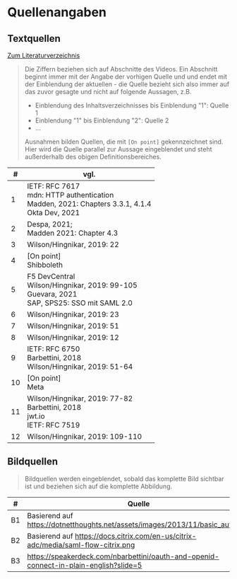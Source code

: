 # Quellenangaben

## Textquellen

[Zum Literaturverzeichnis](literaturverzeichnis.md)

> Die Ziffern beziehen sich auf Abschnitte des Videos. Ein Abschnitt beginnt immer mit der Angabe der vorhigen Quelle und und endet mit der Einblendung der aktuellen - die Quelle bezieht sich also immer auf das zuvor gesagte und nicht auf folgende Aussagen, z.B.
>
> - Einblendung des Inhaltsverzeichnisses bis Einblendung "1": Quelle 1
> - Einblendung "1" bis Einblendung "2": Quelle 2
> - …
>
> Ausnahmen bilden Quellen, die mit `[On point]` gekennzeichnet sind. Hier wird die Quelle parallel zur Aussage eingeblendet und steht außerderhalb des obigen Definitionsbereiches.

| #    | vgl.                                                         |
| ---- | ------------------------------------------------------------ |
| 1    | IETF: RFC 7617<br />mdn: HTTP authentication<br />Madden, 2021: Chapters 3.3.1, 4.1.4<br />Okta Dev, 2021 |
| 2    | Despa, 2021; <br />Madden 2021: Chapter 4.3                  |
| 3    | Wilson/Hingnikar, 2019: 22                                   |
| 4    | [On point]<br />Shibboleth                                   |
| 5    | F5 DevCentral<br />Wilson/Hingnikar, 2019: 99-105<br />Guevara, 2021<br />SAP, SPS25: SSO mit SAML 2.0 |
| 6    | Wilson/Hingnikar, 2019: 23                                   |
| 7    | Wilson/Hingnikar, 2019: 51                                   |
| 8    | Wilson/Hingnikar, 2019: 12                                   |
| 9    | IETF: RFC 6750<br />Barbettini, 2018<br />Wilson/Hingnikar, 2019: 51-64 |
| 10   | [On point]<br />Meta                                         |
| 11   | Wilson/Hingnikar, 2019: 77-82<br />Barbettini, 2018<br />jwt.io<br />IETF: RFC 7519 |
| 12   | Wilson/Hingnikar, 2019: 109-110                              |

## Bildquellen

> Bildquellen werden eingeblendet, sobald das komplette Bild sichtbar ist und beziehen sich auf die komplette Abbildung.

| #    | Quelle                                                       |
| ---- | ------------------------------------------------------------ |
| B1   | Basierend auf https://dotnetthoughts.net/assets/images/2013/11/basic_auth.png |
| B2   | Basierend auf https://docs.citrix.com/en-us/citrix-adc/media/saml-flow-citrix.png |
| B3   | https://speakerdeck.com/nbarbettini/oauth-and-openid-connect-in-plain-english?slide=5 |

